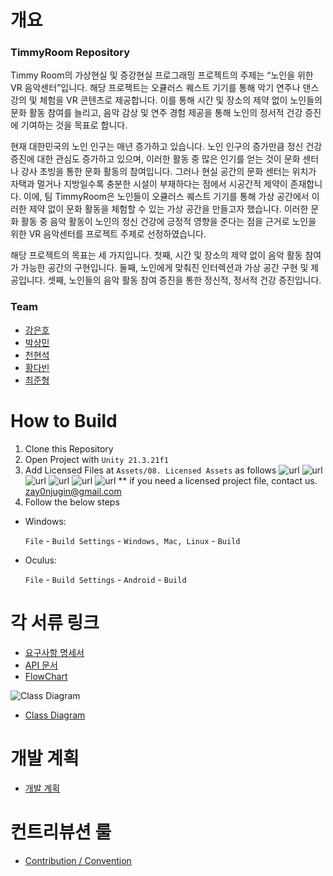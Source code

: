# 개요
### TimmyRoom Repository

Timmy Room의 가상현실 및 증강현실 프로그래밍 프로젝트의 주제는 “노인을 위한 VR 음악센터”입니다. 해당 프로젝트는 오큘러스 퀘스트 기기를 통해 악기 연주나 댄스 강의 및 체험을 VR 콘텐츠로 제공합니다. 이를 통해 시간 및 장소의 제약 없이 노인들의 문화 활동 참여를 늘리고, 음악 감상 및 연주 경험 제공을 통해 노인의 정서적 건강 증진에 기여하는 것을 목표로 합니다.

현재 대한민국의 노인 인구는 매년 증가하고 있습니다. 노인 인구의 증가만큼 정신 건강 증진에 대한 관심도 증가하고 있으며, 이러한 활동 중 많은 인기를 얻는 것이 문화 센터나 강사 초빙을 통한 문화 활동의 참여입니다. 그러나 현실 공간의 문화 센터는 위치가 자택과 멀거나 지방일수록 충분한 시설이 부재하다는 점에서 시공간적 제약이 존재합니다. 이에, 팀 TimmyRoom은 노인들이 오큘러스 퀘스트 기기를 통해 가상 공간에서 이러한 제약 없이 문화 활동을 체험할 수 있는 가상 공간을 만들고자 했습니다. 이러한 문화 활동 중 음악 활동이 노인의 정신 건강에 긍정적 영향을 준다는 점을 근거로 노인을 위한 VR 음악센터를 프로젝트 주제로 선정하였습니다.

해당 프로젝트의 목표는 세 가지입니다. 첫째, 시간 및 장소의 제약 없이 음악 활동 참여가 가능한 공간의 구현입니다. 둘째, 노인에게 맞춰진 인터렉션과 가상 공간 구현 및 제공입니다. 셋째, 노인들의 음악 활동 참여 증진을 통한 정신적, 정서적 건강 증진입니다.


### Team
- [강은호](https://github.com/EunhoKang)
- [박상민](https://github.com/MultiDCP)
- [천현석](https://github.com/hahaho0606)
- [황다빈](https://github.com/Rehean)
- [최준형](https://github.com/Junhyung-Choi)

# How to Build
1. Clone this Repository
2. Open Project with `Unity 21.3.21f1`
3. Add Licensed Files at `Assets/08. Licensed Assets` as follows
  ![url](./thumbnails/1.png)
  ![url](./thumbnails/2.png)
  ![url](./thumbnails/3.png)
  ![url](./thumbnails/4.png)
  ![url](./thumbnails/5.png)
  ![url](./thumbnails/6.png)
  ** if you need a licensed project file, contact us.  zay0njugin@gmail.com
4. Follow the below steps

- Windows:
  
  `File` - `Build Settings` - `Windows, Mac, Linux` - `Build`
  
- Oculus:
   
  `File` - `Build Settings` - `Android` - `Build`


# 각 서류 링크
- [요구사항 명세서](https://github.com/TimmyRoom/TimmyRoom/blob/67c1258f5bd85e3fe2bd8561402a884067ad07b3/Documents/VR%20%EC%9D%8C%EC%95%85%EC%84%BC%ED%84%B0%20%EC%9A%94%EA%B5%AC%EC%82%AC%ED%95%AD%20%EB%AA%85%EC%84%B8%EC%84%9C.pdf)
- [API 문서](https://github.com/TimmyRoom/TimmyRoom/blob/develop/Documents/API/API%20%EB%AC%B8%EC%84%9C.md)
- [FlowChart](https://github.com/TimmyRoom/TimmyRoom/tree/develop/Documents/FlowChart)

![Class Diagram](https://github.com/TimmyRoom/TimmyRoom/blob/67c1258f5bd85e3fe2bd8561402a884067ad07b3/Documents/Diagram/ClassDiagram.drawio.png?raw=true)
- [Class Diagram](https://github.com/TimmyRoom/TimmyRoom/blob/67c1258f5bd85e3fe2bd8561402a884067ad07b3/Documents/Diagram/ClassDiagram.drawio.png)

# 개발 계획
- [개발 계획](https://github.com/orgs/TimmyRoom/projects/1)

# 컨트리뷰션 룰
- [Contribution / Convention](https://github.com/TimmyRoom/TimmyRoom/blob/67c1258f5bd85e3fe2bd8561402a884067ad07b3/Convention.md)
